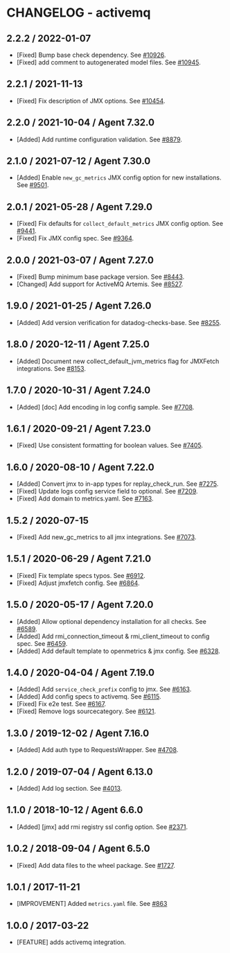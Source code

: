 # CHANGELOG - activemq

## 2.2.2 / 2022-01-07

* [Fixed] Bump base check dependency. See [#10926](https://github.com/DataDog/integrations-core/pull/10926).
* [Fixed] add comment to autogenerated model files. See [#10945](https://github.com/DataDog/integrations-core/pull/10945).

## 2.2.1 / 2021-11-13

* [Fixed] Fix description of JMX options. See [#10454](https://github.com/DataDog/integrations-core/pull/10454).

## 2.2.0 / 2021-10-04 / Agent 7.32.0

* [Added] Add runtime configuration validation. See [#8879](https://github.com/DataDog/integrations-core/pull/8879).

## 2.1.0 / 2021-07-12 / Agent 7.30.0

* [Added] Enable `new_gc_metrics` JMX config option for new installations. See [#9501](https://github.com/DataDog/integrations-core/pull/9501).

## 2.0.1 / 2021-05-28 / Agent 7.29.0

* [Fixed] Fix defaults for `collect_default_metrics` JMX config option. See [#9441](https://github.com/DataDog/integrations-core/pull/9441).
* [Fixed] Fix JMX config spec. See [#9364](https://github.com/DataDog/integrations-core/pull/9364).

## 2.0.0 / 2021-03-07 / Agent 7.27.0

* [Fixed] Bump minimum base package version. See [#8443](https://github.com/DataDog/integrations-core/pull/8443).
* [Changed] Add support for ActiveMQ Artemis. See [#8527](https://github.com/DataDog/integrations-core/pull/8527).

## 1.9.0 / 2021-01-25 / Agent 7.26.0

* [Added] Add version verification for datadog-checks-base. See [#8255](https://github.com/DataDog/integrations-core/pull/8255).

## 1.8.0 / 2020-12-11 / Agent 7.25.0

* [Added] Document new collect_default_jvm_metrics flag for JMXFetch integrations. See [#8153](https://github.com/DataDog/integrations-core/pull/8153).

## 1.7.0 / 2020-10-31 / Agent 7.24.0

* [Added] [doc] Add encoding in log config sample. See [#7708](https://github.com/DataDog/integrations-core/pull/7708).

## 1.6.1 / 2020-09-21 / Agent 7.23.0

* [Fixed] Use consistent formatting for boolean values. See [#7405](https://github.com/DataDog/integrations-core/pull/7405).

## 1.6.0 / 2020-08-10 / Agent 7.22.0

* [Added] Convert jmx to in-app types for replay_check_run. See [#7275](https://github.com/DataDog/integrations-core/pull/7275).
* [Fixed] Update logs config service field to optional. See [#7209](https://github.com/DataDog/integrations-core/pull/7209).
* [Fixed] Add domain to metrics.yaml. See [#7163](https://github.com/DataDog/integrations-core/pull/7163).

## 1.5.2 / 2020-07-15

* [Fixed] Add new_gc_metrics to all jmx integrations. See [#7073](https://github.com/DataDog/integrations-core/pull/7073).

## 1.5.1 / 2020-06-29 / Agent 7.21.0

* [Fixed] Fix template specs typos. See [#6912](https://github.com/DataDog/integrations-core/pull/6912).
* [Fixed] Adjust jmxfetch config. See [#6864](https://github.com/DataDog/integrations-core/pull/6864).

## 1.5.0 / 2020-05-17 / Agent 7.20.0

* [Added] Allow optional dependency installation for all checks. See [#6589](https://github.com/DataDog/integrations-core/pull/6589).
* [Added] Add rmi_connection_timeout & rmi_client_timeout to config spec. See [#6459](https://github.com/DataDog/integrations-core/pull/6459).
* [Added] Add default template to openmetrics & jmx config. See [#6328](https://github.com/DataDog/integrations-core/pull/6328).

## 1.4.0 / 2020-04-04 / Agent 7.19.0

* [Added] Add `service_check_prefix` config to jmx. See [#6163](https://github.com/DataDog/integrations-core/pull/6163).
* [Added] Add config specs to activemq. See [#6115](https://github.com/DataDog/integrations-core/pull/6115).
* [Fixed] Fix e2e test. See [#6167](https://github.com/DataDog/integrations-core/pull/6167).
* [Fixed] Remove logs sourcecategory. See [#6121](https://github.com/DataDog/integrations-core/pull/6121).

## 1.3.0 / 2019-12-02 / Agent 7.16.0

* [Added] Add auth type to RequestsWrapper. See [#4708](https://github.com/DataDog/integrations-core/pull/4708).

## 1.2.0 / 2019-07-04 / Agent 6.13.0

* [Added] Add log section. See [#4013](https://github.com/DataDog/integrations-core/pull/4013).

## 1.1.0 / 2018-10-12 / Agent 6.6.0

* [Added] [jmx] add rmi registry ssl config option. See [#2371][1].

## 1.0.2 / 2018-09-04 / Agent 6.5.0

* [Fixed] Add data files to the wheel package. See [#1727][2].

## 1.0.1 / 2017-11-21

* [IMPROVEMENT] Added `metrics.yaml` file. See [#863][3]

## 1.0.0 / 2017-03-22

* [FEATURE] adds activemq integration.

<!--- The following link definition list is generated by PimpMyChangelog --->
[1]: https://github.com/DataDog/integrations-core/pull/2371
[2]: https://github.com/DataDog/integrations-core/pull/1727
[3]: https://github.com/DataDog/integrations-core/issues/863
